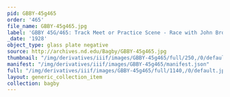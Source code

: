 ```yaml
---
pid: GBBY-45g465
order: '465'
file_name: GBBY-45g465.jpg
label: 'GBBY 45G/465: Track Meet or Practice Scene - Race with John Brown - 1928'
_date: '1928'
object_type: glass plate negative
source: http://archives.nd.edu/Bagby/GBBY-45g465.jpg
thumbnail: "/img/derivatives/iiif/images/GBBY-45g465/full/250,/0/default.jpg"
manifest: "/img/derivatives/iiif/images/GBBY-45g465/manifest.json"
full: "/img/derivatives/iiif/images/GBBY-45g465/full/1140,/0/default.jpg"
layout: generic_collection_item
collection: bagby
---
```

